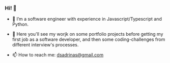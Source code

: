 ### Hi! 👋


- 🌱 I’m a software engineer with experience in Javascript/Typescript and Python. 

- 🔭 Here you'll see my worjk on some portfolio projects before getting my first job as a software developer, and then some coding-challenges from different interview's processes. 

- 📫 How to reach me: dsadrinas@gmail.com

